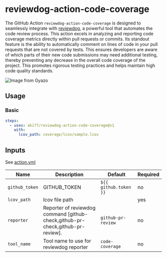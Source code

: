 # reviewdog-action-code-coverage

The GitHub Action `reviewdog-action-code-coverage` is designed to seamlessly integrate with [reviewdog](https://github.com/reviewdog/reviewdog), a powerful tool that automates the code review process.
This action excels in analyzing and reporting code coverage metrics directly within pull requests or commits.
Its standout feature is the ability to automatically comment on lines of code in your pull requests that are not covered by tests.
This ensures developers are aware of which parts of their new code submissions may need additional testing, thereby preventing any decrease in the overall code coverage of the project.
This promotes rigorous testing practices and helps maintain high code quality standards.

![Image from Gyazo](https://i.gyazo.com/aa1a2b5559cf83da2b2315ef6a8d78b5.png)

## Usage

### Basic

```yml
steps:
  - uses: aki77/reviewdog-action-code-coverage@v1
    with:
      lcov_path: coverage/lcov/sample.lcov
```

## Inputs

See [action.yml](action.yml)

| Name | Description | Default | Required |
| - | - | - | - |
| `github_token` | GITHUB_TOKEN | `${{ github.token }}` | no |
| `lcov_path` | lcov file path |  | yes |
| `reporter` | Reporter of reviewdog command [github-check,github-pr-check,github-pr-review]. | `github-pr-review` | no |
| `tool_name` | Tool name to use for reviewdog reporter | `code-coverage` | no |
